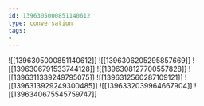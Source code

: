 ```yaml
---
id: 1396305000851140612
type: conversation
tags:
- 
---
```

![[1396305000851140612]]
![[1396306205295857669]]
![[1396306791533744128]]
![[1396308127700557828]]
![[1396311339249795075]]
![[1396312560287109121]]
![[1396313929249300485]]
![[1396332039964667904]]
![[1396340675545759747]]

